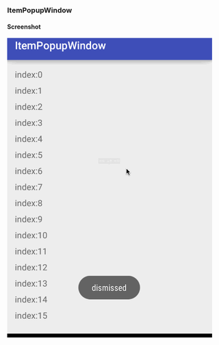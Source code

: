### ItemPopupWindow

#### Screenshot

![](https://github.com/kHRYSTAL/ItemPopupWindow/blob/master/screenshot/screenshot1.gif)